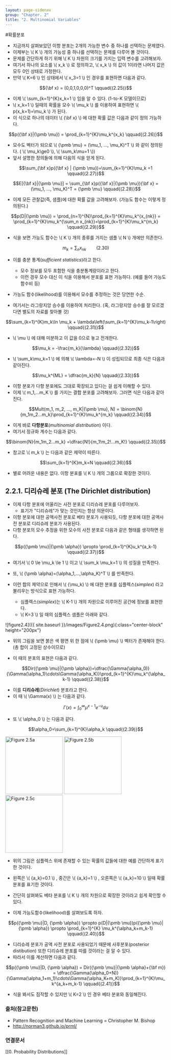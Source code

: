 ```yaml
---
layout: page-sidenav
group: "Chapter. 2"
title: "2. Multinomial Variables"
---
```

#확률분포 
- 지금까지 살펴보았던 이항 분포는 2개의 가능한 변수 중 하나를 선택하는 문제였다.
- 이제부는 \\( K \\) 개의 가능성 중 하나를 선택하는 문제를 다루어 볼 것이다.
- 문제를 간단하게 하기 위해 \\( K \\) 차원의 크기를 가지는 입력 변수를 고려해보자.
- 여기서 하나의 요소를 \\( x\_k \\) 로 정의하고, \\( x\_k \\) 의 값이 1이라면 나머지 값은 모두 0인 상태로 가정한다.
- 만약 \\( K=6 \\) 인 상태에서 \\( x_3=1 \\) 인 경우를 표현하면 다음과 같다.

$${\bf x} = (0,0,1,0,0,0)^T \qquad{(2.25)}$$

- 이제 \\( \sum_{k=1}^{K}x_k=1 \\) 임을 알 수 있다. (1-to-K 모델이므로)
- \\( x_k=1 \\) 일때의 확률을 모수 \\( \mu_k \\) 를 이용하여 표현하면 \\( p(x_k=1)=\mu_k \\) 가 된다.
- 이 식으로 하나의 데이터 \\( {\bf x} \\) 에 대한 확률 값은 다음과 같이 정의 가능하다.

$$p({\bf x}|{\pmb \mu}) = \prod_{k=1}^{K}\mu_k^{x_k} \qquad{(2.26)}$$

- 모수도 벡터가 되으로 \\( {\pmb \mu} = (\mu\_1, ..., \mu\_K)^T \\) 와 같이 정의된다. ( \\( \mu\_k\ge0 \\), \\( \sum\_k\mu=1 \\))
- 앞서 설명한 정의들에 의해 다음의 식을 얻게 된다.

$$\sum_{\bf x}p({\bf x} | {\pmb \mu})=\sum_{k=1}^{K}\mu_k =1 \qquad{(2.27)}$$

$$E[{\bf x}|{\pmb \mu}] = \sum_{\bf x}p({\bf x}|{\pmb \mu}){\bf x} = (\mu_1, ..., \mu_K)^T = {\pmb \mu} \qquad{(2.28)}$$

- 이제 모든 관찰값(즉, 샘플)에 대한 확률 값을 고려해보자. (가능도 함수는 이렇게 정의된다.)

$$p(D|{\pmb \mu}) = \prod_{n=1}^{N}\prod_{k=1}^{K}\mu_k^{x_{nk}} = \prod_{k=1}^{K}\mu_k^{\sum_n x_{nk}}=\prod_{k=1}^{K}\mu_k^{m_k} \qquad{(2.29)}$$

- 식을 보면 가능도 함수는 \\( K \\) 개의 종류를 가지는 샘플 \\( N \\) 개에만 의존한다.

$$m_k = \sum_n{x_{nk}} \qquad{(2.30)}$$

- 이를 충분 통계(*sufficient statistics*)라고 한다.
    - 모수 정보를 모두 포함한 식을 충분통계량이라고 한다.
    - 이런 경우 모수 대신 이 식을 이용해서 분포를 표현 가능하다. (예를 들어 가능도함수비 등)

- 가능도 함수(likelihood)를 이용해서 모수를 추정하는 것은 당연한 수순.
- 여기서는 라그랑지앙 승수를 이용하여 처리한다. (혹, 라그랑지앙 승수를 잘 모르겠다면 별도의 자료를 찾아볼 것)

$$\sum_{k=1}^{K}m_k\ln \mu_k + \lambda\left(\sum_{k=1}^{K}\mu_k-1\right) \qquad{(2.31)}$$

- \\( \mu \\) 에 대해 미분하고 이 값을 0으로 놓고 전개한다.

$$\mu_k = -\frac{m_k}{\lambda} \qquad{(2.32)}$$

- \\( \sum_k\mu_k=1 \\) 에 의해 \\( \lambda=-N \\) 이 성립되므로 최종 식은 다음과 같아진다.

$$\mu_k^{ML} = \dfrac{m_k}{N} \qquad{(2.33)}$$

- 이항 분포가 다항 분포에도 그대로 확장되고 있다는 걸 쉽게 이해할 수 있다.
- 이제 \\( m\_1,...m\_K \\) 를 가지는 결합 분포를 고려해보자. 그러면 식은 다음과 같아진다.

$$Mult(m_1, m_2, ..., m_K|{\pmb \mu}, N) = \binom{N}{m_1m_2...m_k}\prod_{k=1}^{K}\mu_k^{m_k} \qquad{(2.34)}$$

- 이게 바로 **다항분포**(*multinomial distribution*) 이다.
- 여기서 정규화 계수는 다음과 같다.

$$\binom{N}{m_1m_2...m_k} =\dfrac{N!}{m_1!m_2!...m_K!} \qquad{(2.35)}$$

- 참고로 \\( m\_k \\) 는 다음과 같은 제약이 따른다.

$$\sum_{k=1}^{K}m_k=N \qquad{(2.36)}$$

- 별로 어려운 내용은 없다. 이항 분포를 \\( K \\) 개의 그룹으로 확장한 것이다.

## 2.2.1. 디리슈레 분포 (The Dirichlet distribution)
- 이제 다항 분포에 어울리는 사전 분포로 디리슈레 분포를 다루어보자.
    - 표기가 "디리슈레"가 맞는 것인지는 항상 의문이다.
- 이항 분포에 대한 공액사전 분포로 베타 분포가 사용되듯, 다항 분포에 대한 공액사전 분포로 디리슈레 분포가 사용된다.
- 다항 분포의 모수 추정을 위한 모수의 사전 분포로 다음과 같은 형태를 생각하면 된다.

$$p({\pmb \mu}|{\pmb \alpha}) \propto \prod_{k=1}^{K}u_k^{a_k-1} \qquad{(2.37)}$$

- 여기서 \\( 0 \le \mu\_k \le 1 \\) 이고 \\( \sum\_k \mu\_k=1 \\) 의 성질을 만족한다.

- 또, \\( {\pmb \alpha}=(\alpha\_1,...,\alpha\_K)^T \\) 를 만족한다.
- 이런 합의 제약으로 인해서 \\( \{\mu_k\} \\) 에 대한 분포를 심플렉스(*simplex*) 라고 불리우는 방식으로 표현 가능하다.
    - 심플렉스(*simplex*)는 \\( K-1 \\)  개의 차원으로 이루어진 공간에 정보를 표현한다.
    - \\( K=3 \\) 일 때의 심플렉스 샘플은 아래와 같다.

![figure2.4]({{ site.baseurl }}/images/Figure2.4.png){:class="center-block" height="200px"}

- 위의 그림을 보면 붉은 색 평면 위 한 점에 \\( {\pmb \mu} \\) 벡터가 존재해야 한다. (총 합이 고정된 상수이므로)

- 이 때의 분포의 표현은 다음과 같다.

$$Dir({\pmb \mu}|{\pmb \alpha})=\dfrac{\Gamma(\alpha_0)}{\Gamma(\alpha_1)\cdots\Gamma(\alpha_K)}\prod_{k=1}^{K}\mu_k^{\alpha_k-1} \qquad{(2.38)}$$

- 이를 **디리슈레**(*Dirichlet*) 분포라고 한다.
- 이 때 \\( \Gamma(x) \\) 는 다음과 같다.

$$\Gamma(x)=\int_{0}^{\infty}\mu^{x-1}e^{-u}du$$

- 또 \\( \alpha_0 \\) 는 다음과 같다.

$$\alpha_0=\sum_{k=1}^{K}\alpha_k \qquad{(2.39)}$$

<div class="text-center">
  <img src="{{ site.baseurl }}/images/Figure2.5a.png" alt="Figure 2.5a" height="180px" />
  <img src="{{ site.baseurl }}/images/Figure2.5b.png" alt="Figure 2.5b" height="180px" />
  <img src="{{ site.baseurl }}/images/Figure2.5c.png" alt="Figure 2.5c" height="180px" />
</div>


- 위의 그림은 심플렉스 위에 존재할 수 있는 확률의 값들에 대한 예를 간단하게 표기한 것이다.
- 왼쪽은 \\( \{a\_k\}=0.1 \\) , 중간은 \\( \{a\_k\}=1 \\) , 오른쪽은 \\( \{a\_k\}=10 \\) 일때 확률 분포를 표기한 것이다.
- 간단히 살펴봐도 베타 분포를 \\( K \\) 개의 차원으로 확장한 것이라고 쉽게 확인할 수 있다.

- 이제 가능도함수(likelihood)를 살펴보도록 하자.

$$p({\pmb \mu}|D, {\pmb \alpha}) \propto p(D|{\pmb \mu})p({\pmb \mu}|{\pmb \alpha}) \propto \prod_{k=1}^{K} \mu_k^{\alpha_k+m_k-1} \qquad{(2.40)}$$

- 디리슈레 분포가 공액 사전 분포로 사용되었기 때문에 사후분포(posterior distibution) 또한 디리슈레 분포를 따를 것이라는 걸 알 수 있다.
- 따라서 이를 계산하면 다음과 같다.

$$p({\pmb \mu}|D, {\pmb \alpha}) = Dir({\pmb \mu}|{\pmb \alpha}+{\bf m}) = \dfrac{\Gamma(\alpha_0+N)}{\Gamma(\alpha_1+m_1)\cdots\Gamma(\alpha_K+m_K)}\prod_{k=1}^{K}\mu_k^{a_k+m_k-1} \qquad{(2.41)}$$

- 식을 봐서도 짐작할 수 있지만 \\( K=2 \\) 인 경우 베타 분포와 동일해진다. 

### 출처(참고문헌)
- Pattern Recognition and Machine Learning = Christopher M. Bishop
- http://norman3.github.io/prml/

### 연결문서
[[0. Probability Distributions]]